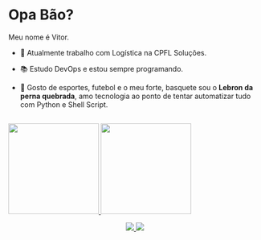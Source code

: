 # Opa Bão?

Meu nome é Vitor. 

- 🚀 Atualmente trabalho com Logística na CPFL Soluções.

- 📚 Estudo DevOps e estou sempre programando.

- 💬 Gosto de esportes, futebol e o meu forte, basquete sou o **Lebron da perna quebrada**, amo tecnologia ao ponto de tentar automatizar tudo com Python e Shell Script.
##
 <div>
  <a href="https://github.com/imVituZeron">
    <img height="180em" src="https://github-readme-stats.vercel.app/api?username=imVituZeron&show_icons=true&theme=dark&include_all_commits=true&count_private=true"/>
  <img height="180em" src="https://github-readme-stats.vercel.app/api/top-langs/?username=imVituZeron&layout=compact&langs_count=7&theme=dark"/>
</div>
  
<p align="center">
  <a href="https://gitlab.com/imVituZeron">
    <img src="https://img.shields.io/badge/GitLab-330F63?style=for-the-badge&logo=gitlab&logoColor=white" />
  </a>
  <a href="https://www.linkedin.com/in/vitor-de-paula-santos-02135a173/">
    <img src="https://img.shields.io/badge/LinkedIn-0077B5?style=for-the-badge&logo=linkedin&logoColor=white" />
  </a>
</p>

